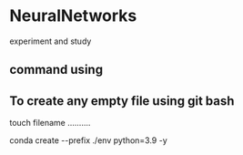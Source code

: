 # NeuralNetworks
experiment and study

## command using

## To create any empty file using git bash

touch filename
..........

conda create --prefix ./env python=3.9 -y